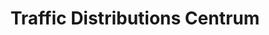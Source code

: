 ---
title: "Traffic Distributions Centrum"
url: /schwuelper/traffic-distributions-centrum/
shop: Kopieren
---
